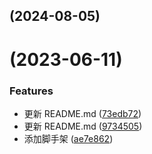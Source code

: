 ##  (2024-08-05)




# [](https://github.com/Cyanic-0/cyanic-spec/compare/v0.0.6...v) (2023-06-11)


### Features

* 更新 README.md ([73edb72](https://github.com/Cyanic-0/cyanic-spec/commit/73edb7229db8e918d2045817a3e9a7e34feb3d3d))
* 更新 README.md ([9734505](https://github.com/Cyanic-0/cyanic-spec/commit/9734505e1d9832d039c6850f6b58e1c007b23aa0))
* 添加脚手架 ([ae7e862](https://github.com/Cyanic-0/cyanic-spec/commit/ae7e8628243033ae999dbcca085b8df9acdb93c2))




